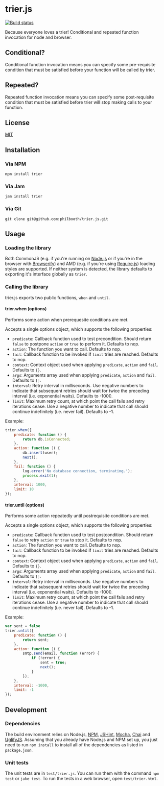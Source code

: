# trier.js

[![Build status][ci-image]][ci-status]

Because everyone loves a trier!
Conditional
and repeated
function invocation
for node
and browser.

## Conditional?

Conditional function invocation
means you can specify
some pre-requisite condition
that must be satisfied
before your function
will be called by trier.

## Repeated?

Repeated function invocation
means you can specify
some post-requisite condition
that must be satisfied
before trier will stop
making calls to your function.

## License

[MIT][license]

## Installation

### Via NPM

```
npm install trier
```

### Via Jam

```
jam install trier
```

### Via Git

```
git clone git@github.com:philbooth/trier.js.git
```

## Usage

### Loading the library

Both
CommonJS
(e.g.
if you're running on [Node.js][node]
or if you're in the browser with [Browserify])
and AMD
(e.g. if you're using [Require.js][require])
loading styles are supported.
If neither system is detected,
the library defaults to
exporting it's interface globally
as `trier`.

### Calling the library

trier.js exports two public functions,
`when` and `until`.

#### trier.when (options)

Performs some action
when prerequesite conditions
are met.

Accepts a single options object,
which supports the following properties:

* `predicate`: Callback function used to test precondition.
  Should return `false` to postpone `action` or `true` to perform it.
  Defaults to nop.
* `action`: The function you want to call. Defaults to nop.
* `fail`: Callback function to be invoked if `limit` tries are reached.
  Defaults to nop.
* `context`: Context object used when applying `predicate`, `action` and `fail`.
  Defaults to `{}`.
* `args`: Arguments array used when applying `predicate`, `action` and `fail`.
  Defaults to `[]`.
* `interval`: Retry interval in milliseconds.
  Use negative numbers to indicate that subsequent retries should wait for twice the preceding interval
  (i.e. exponential waits).
  Defaults to -1000.
* `limit`: Maximum retry count, at which point the call fails and retry iterations cease.
  Use a negative number to indicate that call should continue indefinitely
  (i.e. never fail).
  Defaults to -1.

Example:
```javascript
trier.when({
    predicate: function () {
        return db.isConnected;
    },
    action: function () {
        db.insert(user);
        next();
    },
    fail: function () {
        log.error('No database connection, terminating.');
        process.exit(1);
    },
    interval: 1000,
    limit: 10
});
```

#### trier.until (options)

Performs some action repeatedly
until postrequisite conditions
are met.

Accepts a single options object,
which supports the following properties:

* `predicate`: Callback function used to test postcondition.
  Should return `false` to retry `action` or `true` to stop it.
  Defaults to nop.
* `action`: The function you want to call. Defaults to nop.
* `fail`: Callback function to be invoked if `limit` tries are reached.
  Defaults to nop.
* `context`: Context object used when applying `predicate`, `action` and `fail`.
  Defaults to `{}`.
* `args`: Arguments array used when applying `predicate`, `action` and `fail`.
  Defaults to `[]`.
* `interval`: Retry interval in milliseconds.
  Use negative numbers to indicate that subsequent retries should wait for twice the preceding interval
  (i.e. exponential waits).
  Defaults to -1000.
* `limit`: Maximum retry count, at which point the call fails and retry iterations cease.
  Use a negative number to indicate that call should continue indefinitely
  (i.e. never fail).
  Defaults to -1.

Example:
```javascript
var sent = false
trier.until({
    predicate: function () {
        return sent;
    },
    action: function () {
        smtp.send(email, function (error) {
            if (!error) {
                sent = true;
                next();
            }
        });
    },
    interval: -1000,
    limit: -1
});
```

## Development

### Dependencies

The build environment relies on
Node.js,
[NPM],
[JSHint],
[Mocha],
[Chai] and
[UglifyJS].
Assuming that you already have Node.js and NPM set up,
you just need to run `npm install`
to install all of the dependencies as listed in `package.json`.

### Unit tests

The unit tests are in `test/trier.js`.
You can run them with the command `npm test` or `jake test`.
To run the tests in a web browser,
open `test/trier.html`.

[ci-image]: https://secure.travis-ci.org/philbooth/trier.js.png?branch=master
[ci-status]: http://travis-ci.org/#!/philbooth/trier.js
[license]: https://github.com/philbooth/trier.js/blob/master/COPYING
[node]: http://nodejs.org/
[browserify]: http://browserify.org/
[require]: http://requirejs.org/
[npm]: https://npmjs.org/
[jshint]: https://github.com/jshint/node-jshint
[mocha]: http://visionmedia.github.com/mocha
[chai]: http://chaijs.com/
[uglifyjs]: https://github.com/mishoo/UglifyJS

